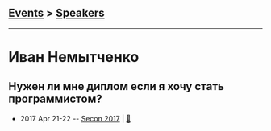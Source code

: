 ## [Events](../README.md) > [Speakers](../speakers.md)
---

# Иван Немытченко

## Нужен ли мне диплом если я хочу стать программистом?
- 2017 Apr 21-22 -- [Secon 2017](https://youtu.be/4rvx3A8aB-w)  | [:notebook:](https://www.slideshare.net/seconru/secon2017)  

